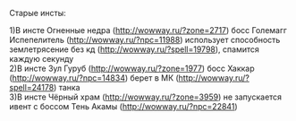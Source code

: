 Старые инсты:<br>

1)В инсте Огненные недра (http://wowway.ru/?zone=2717)  босс Големагг Испепелитель (http://wowway.ru/?npc=11988) использует способность землетрясение без кд (http://wowway.ru/?spell=19798), спамится каждую секунду<br>
2)В инсте Зул Гуруб (http://wowway.ru/?zone=1977) босс Хаккар (http://wowway.ru/?npc=14834) берет в МК (http://wowway.ru/?spell=24178) танка<br>
3)В инсте Чёрный храм (http://wowway.ru/?zone=3959) не запускается ивент с боссом Тень Акамы (http://wowway.ru/?npc=22841)<br>
